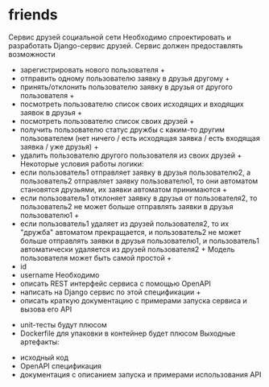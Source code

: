 # friends

Сервис друзей социальной сети
Необходимо спроектировать и разработать Django-сервис друзей. Сервис должен предоставлять возможности
- зарегистрировать нового пользователя +
- отправить одному пользователю заявку в друзья другому +
- принять/отклонить пользователю заявку в друзья от другого пользователя +
- посмотреть пользователю список своих исходящих и входящих заявок в друзья +
- посмотреть пользователю список своих друзей +
- получить пользователю статус дружбы с каким-то другим пользователем (нет ничего / есть исходящая заявка / есть входящая заявка / уже друзья) +
- удалить пользователю другого пользователя из своих друзей +
Некоторые условия работы логики:
- если пользователь1 отправляет заявку в друзья пользователю2, а пользователь2 отправляет заявку пользователю1, то они автоматом становятся друзьями, их заявки автоматом принимаются +
- если пользователь1 отклоняет заявку в друзья от пользователя2, то пользователь2 не может больше отправлять заявки в друзья пользователю1 +
- если пользователь1 удаляет из друзей пользователя2, то их "дружба" автоматом прекращается, и пользователь2 не может больше отправлять заявки в друзья пользователю1, и пользователь1 автоматически удаляется из друзей пользователя2 +
Модель пользователя может быть самой простой +
- id
- username
Необходимо
- описать REST интерфейс сервиса с помощью OpenAPI
- написать на Django сервис по этой спецификации +
- описать краткую документацию с примерами запуска сервиса и вызова его API
+ unit-тесты будут плюсом
+ Dockerfile для упаковки в контейнер будет плюсом
Выходные артефакты:
- исходный код
- OpenAPI спецификация
- документация с описанием запуска и примерами использования API